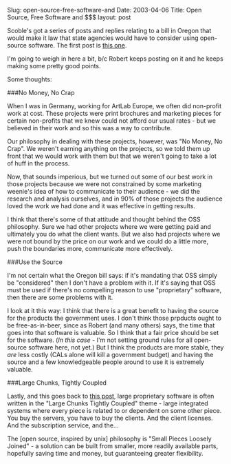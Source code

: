 Slug: open-source-free-software-and
Date: 2003-04-06
Title: Open Source, Free Software and $$$
layout: post

Scoble's got a series of posts and replies relating to a bill in Oregon that would make it law that state agencies would have to consider using open-source software. The first post is <a href="http://radio.weblogs.com/0001011/2003/04/04.html#a2666">this one</a>.

I'm going to weigh in here a bit, b/c Robert keeps posting on it and he keeps making some pretty good points.

Some thoughts:

###No Money, No Crap

When I was in Germany, working for ArtLab Europe, we often did non-profit work at cost. These projects were print brochures and marketing pieces for certain non-profits that we knew could not afford our usual rates - but we believed in their work and so this was a way to contribute.

Our philosophy in dealing with these projects, however, was "No Money, No Crap". We weren't earning anything on the projects, so we told them up front that we would work with them but that we weren't going to take a lot of huff in the process.

Now, that sounds imperious, but we turned out some of our best work in those projects because we were not constrained by some marketing weenie's idea of how to communicate to their audience - we did the research and analysis ourselves, and in 90% of those projects the audience loved the work we had done and it was effective in getting results.

I think that there's some of that attitude and thought behind the OSS philosophy. Sure we had other projects where we were getting paid and ultimately you do what the client wants. But we also had projects where we were not bound by the price on our work and we could do a little more, push the boundaries more, communicate more effectively.

###Use the Source

I'm not certain what the Oregon bill says: if it's mandating that OSS simply be "considered" then I don't have a problem with it. If it's saying that OSS must be used if there's no compelling reason to use "proprietary" software, then there are some problems with it.

I look at it this way: I think that there is a great benefit to having the source for the products the government uses. I don't think those prpducts ought to be free-as-in-beer, since as Robert (and many others) says, the time that goes into that software is valuable. So I think that a fair price should be set for the software. (*In this case* - I'm not setting ground rules for all open-source software here, not yet.) But I think the products are more stable, they *are* less costly (CALs alone will kill a government budget) and having the source and a few knowledgeable people around to use it is extremely valuable.

###Large Chunks, Tightly Coupled

Lastly, and this goes back to <a href="http://www.redmonk.net/monkinetic/2003/04/04#item1979">this post</a>, large proprietary software is often written in the "Large Chunks Tightly Coupled" theme - large integrated systems where every piece is related to or dependent on some other piece. You buy the servers, you have to buy the clients. And the client licenses. And the subscription service, and the...

The [open source, inspired by unix] philosophy is "Small Pieces Loosely Joined" - a solution can be built from smaller, more readily available parts, hopefully saving time and money, but guaranteeing greater flexibility.
